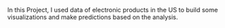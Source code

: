 In this Project, I used data of electronic products in the US to build some visualizations and make predictions based on the analysis. 
